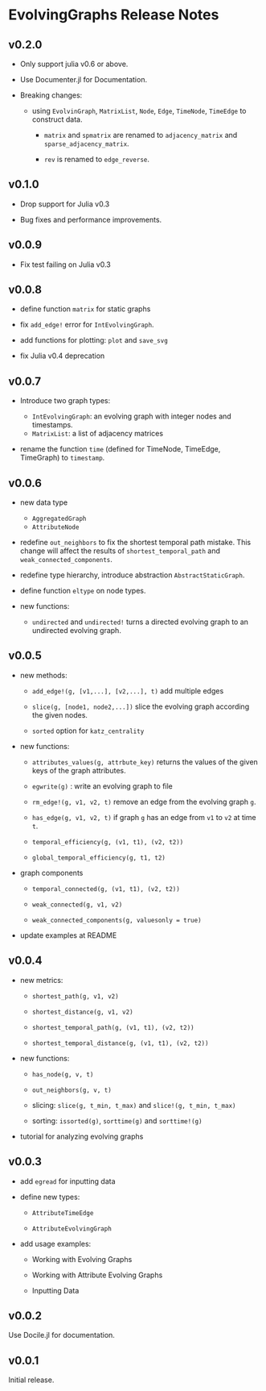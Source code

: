 EvolvingGraphs Release Notes
=============================

v0.2.0
---------

* Only support julia v0.6 or above.
* Use Documenter.jl for Documentation.
* Breaking changes:

   - using `EvolvinGraph`, `MatrixList`, `Node`, `Edge`, `TimeNode`, `TimeEdge` to construct data.

	 - `matrix` and `spmatrix` are renamed to `adjacency_matrix` and `sparse_adjacency_matrix`.

	 - `rev` is renamed to `edge_reverse`.

v0.1.0
---------

* Drop support for Julia v0.3

* Bug fixes and performance improvements.

v0.0.9
------

* Fix test failing on Julia v0.3


v0.0.8
-------

* define function `matrix` for static graphs

* fix `add_edge!` error for `IntEvolvingGraph`.

* add functions for plotting: `plot` and `save_svg`

* fix Julia v0.4 deprecation

v0.0.7
-------

* Introduce two graph types:

	- `IntEvolvingGraph`: an evolving graph with integer nodes and timestamps.
	- `MatrixList`: a list of adjacency matrices

* rename the function `time` (defined for TimeNode, TimeEdge, TimeGraph) to `timestamp`.

v0.0.6
-----------

* new data type

	- `AggregatedGraph`
	- `AttributeNode`

* redefine `out_neighbors` to fix the shortest temporal path
  mistake. This change will affect the results of
  `shortest_temporal_path` and `weak_connected_components`.

* redefine type hierarchy, introduce abstraction `AbstractStaticGraph`.

* define function `eltype` on node types.

* new functions:

	- `undirected` and `undirected!` turns a directed evolving graph to an undirected
		evolving graph.


v0.0.5
----------

* new methods:

	- `add_edge!(g, [v1,...], [v2,...], t)` add multiple edges

	- `slice(g, [node1, node2,...])` slice the evolving graph
      according the given nodes.

	- `sorted` option for `katz_centrality`

* new functions:

	- `attributes_values(g, attrbute_key)` returns the values of
	  the given keys of the graph attributes.

	- `egwrite(g)` : write an evolving graph to file

	- `rm_edge!(g, v1, v2, t)` remove an edge from the evolving graph `g`.

	- `has_edge(g, v1, v2, t)` if graph `g` has an edge from `v1` to
      `v2` at time `t`.

	- `temporal_efficiency(g, (v1, t1), (v2, t2))`

	- `global_temporal_efficiency(g, t1, t2)`

* graph components

	- `temporal_connected(g, (v1, t1), (v2, t2))`

	- `weak_connected(g, v1, v2)`

	- `weak_connected_components(g, valuesonly = true)`

* update examples at README


v0.0.4
-------

* new metrics:

	- `shortest_path(g, v1, v2)`

	- `shortest_distance(g, v1, v2)`

	- `shortest_temporal_path(g, (v1, t1), (v2, t2))`

	- `shortest_temporal_distance(g, (v1, t1), (v2, t2))`

* new functions:

    - `has_node(g, v, t)`

	- `out_neighbors(g, v, t)`

	- slicing: `slice(g, t_min, t_max)` and `slice!(g, t_min, t_max)`

	- sorting: `issorted(g)`, `sorttime(g)` and `sorttime!(g)`

* tutorial for analyzing evolving graphs


v0.0.3
------

* add `egread` for inputting data

* define new types:

  - `AttributeTimeEdge`

  - `AttributeEvolvingGraph`

* add usage examples:

  - Working with Evolving Graphs

  - Working with Attribute Evolving Graphs

  - Inputting Data

v0.0.2
------

Use Docile.jl for documentation.


v0.0.1
------

Initial release.
